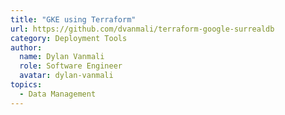 ```yaml
---
title: "GKE using Terraform"
url: https://github.com/dvanmali/terraform-google-surrealdb
category: Deployment Tools
author:
  name: Dylan Vanmali
  role: Software Engineer
  avatar: dylan-vanmali
topics:
  - Data Management
---
```


